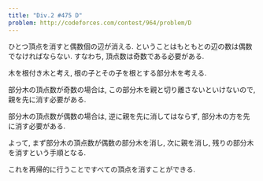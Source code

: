 ```yaml
---
title: "Div.2 #475 D"
problem: http://codeforces.com/contest/964/problem/D
---
```

ひとつ頂点を消すと偶数個の辺が消える. ということはもともとの辺の数は偶数でなければならない. すなわち, 頂点数は奇数である必要がある.

木を根付き木と考え, 根の子とその子を根とする部分木を考える.

部分木の頂点数が奇数の場合は, この部分木を親と切り離さないといけないので, 親を先に消す必要がある.

部分木の頂点数が偶数の場合は, 逆に親を先に消してはならず, 部分木の方を先に消す必要がある.

よって, まず部分木の頂点数が偶数の部分木を消し, 次に親を消し, 残りの部分木を消すという手順となる.

これを再帰的に行うことですべての頂点を消すことができる.
